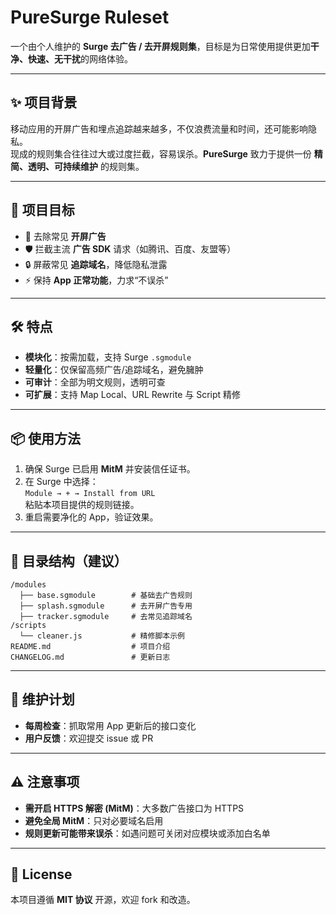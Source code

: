 # PureSurge Ruleset

一个由个人维护的 **Surge 去广告 / 去开屏规则集**，目标是为日常使用提供更加**干净、快速、无干扰**的网络体验。  

---

## ✨ 项目背景
移动应用的开屏广告和埋点追踪越来越多，不仅浪费流量和时间，还可能影响隐私。  
现成的规则集合往往过大或过度拦截，容易误杀。**PureSurge** 致力于提供一份 **精简、透明、可持续维护** 的规则集。  

---

## 🎯 项目目标
- 🚫 去除常见 **开屏广告**  
- 🛡 拦截主流 **广告 SDK** 请求（如腾讯、百度、友盟等）  
- 🔒 屏蔽常见 **追踪域名**，降低隐私泄露  
- ⚡ 保持 **App 正常功能**，力求“不误杀”  

---

## 🛠 特点
- **模块化**：按需加载，支持 Surge `.sgmodule`  
- **轻量化**：仅保留高频广告/追踪域名，避免臃肿  
- **可审计**：全部为明文规则，透明可查  
- **可扩展**：支持 Map Local、URL Rewrite 与 Script 精修  

---

## 📦 使用方法
1. 确保 Surge 已启用 **MitM** 并安装信任证书。  
2. 在 Surge 中选择：  
   `Module → + → Install from URL`  
   粘贴本项目提供的规则链接。  
3. 重启需要净化的 App，验证效果。  

---

## 📂 目录结构（建议）
```
/modules
  ├── base.sgmodule        # 基础去广告规则
  ├── splash.sgmodule      # 去开屏广告专用
  ├── tracker.sgmodule     # 去常见追踪域名
/scripts
  └── cleaner.js           # 精修脚本示例
README.md                  # 项目介绍
CHANGELOG.md               # 更新日志
```

---

## 🔄 维护计划
- **每周检查**：抓取常用 App 更新后的接口变化  
- **用户反馈**：欢迎提交 issue 或 PR  

---

## ⚠️ 注意事项
- **需开启 HTTPS 解密 (MitM)**：大多数广告接口为 HTTPS  
- **避免全局 MitM**：只对必要域名启用  
- **规则更新可能带来误杀**：如遇问题可关闭对应模块或添加白名单  

---

## 📖 License
本项目遵循 **MIT 协议** 开源，欢迎 fork 和改造。  
